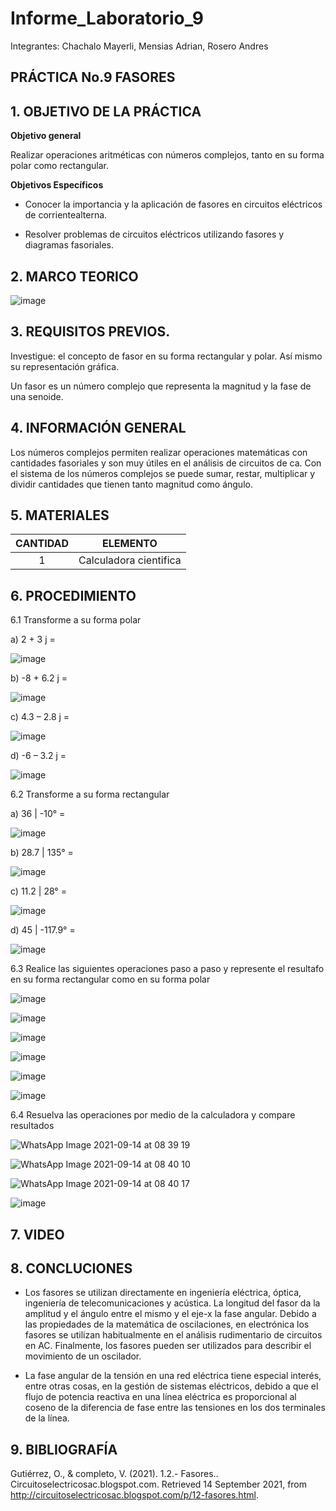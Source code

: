 # Informe_Laboratorio_9

Integrantes: Chachalo Mayerli, Mensias Adrian, Rosero Andres

## **PRÁCTICA No.9 FASORES**

## 1.  OBJETIVO DE LA PRÁCTICA

**Objetivo general**

Realizar operaciones aritméticas con números complejos, tanto en su forma polar como rectangular.

**Objetivos Específicos**

- Conocer la importancia y la aplicación de fasores en circuitos eléctricos de corrientealterna.

- Resolver problemas de circuitos eléctricos utilizando fasores y diagramas fasoriales.

## 2.  MARCO TEORICO

![image](https://user-images.githubusercontent.com/85126275/133257061-1084fd10-cc18-4b85-9f17-27d503aa37c2.png)

## 3. REQUISITOS PREVIOS.

Investigue: el concepto de fasor en su forma rectangular y polar. Así mismo su representación gráfica.

Un fasor es un número complejo que representa la magnitud y la fase de una senoide.


## 4. INFORMACIÓN GENERAL

Los números complejos permiten realizar operaciones matemáticas con cantidades fasoriales y son muy útiles en el análisis de circuitos de ca. Con el sistema de los números complejos se puede sumar, restar, multiplicar y dividir cantidades que tienen tanto magnitud como ángulo.

## 5. MATERIALES

| CANTIDAD | ELEMENTO | 
|   :---:  |   :---:  |
|     1    | Calculadora cientifica |

## 6. PROCEDIMIENTO 

6.1 Transforme a su forma polar 

a) 2 + 3 j =

![image](https://user-images.githubusercontent.com/85126275/133256675-c322ec46-f0c4-4908-ae5e-599948dc02bd.png)

b) -8 + 6.2 j =

![image](https://user-images.githubusercontent.com/85126275/133256701-b1a1ee50-e014-4d02-b7d0-737be0fa9100.png)

c) 4.3 – 2.8 j =

![image](https://user-images.githubusercontent.com/85126275/133256856-4d9d94c5-ef85-40b3-955b-56987356ab04.png)

d) -6 – 3.2 j =

![image](https://user-images.githubusercontent.com/85126275/133256876-acd616f9-6323-4510-b265-707beb4e4217.png)

6.2 Transforme a su forma rectangular 

a) 36 | -10° =

![image](https://user-images.githubusercontent.com/75383758/133258355-da36bbea-1075-40bf-84b1-6ef730555faf.png)

b) 28.7 | 135° =

![image](https://user-images.githubusercontent.com/75383758/133258646-8ba8210f-c631-4aac-b776-625eacc4cd55.png)

c) 11.2 | 28° =

![image](https://user-images.githubusercontent.com/75383758/133259096-795c9cbc-10a5-41b4-bc65-f49ad7c7d783.png)

d) 45 | -117.9° =

![image](https://user-images.githubusercontent.com/75383758/133259028-bbe49459-b66f-483b-b91e-8e05d2f0436b.png)

6.3 Realice las siguientes operaciones paso a paso y represente el resultafo en su forma rectangular como en su forma polar 

![image](https://user-images.githubusercontent.com/85126275/133110929-2445a2d9-6879-442a-adfe-e2688d51b3f2.png)

![image](https://user-images.githubusercontent.com/85126275/133177843-352014b0-0ac1-404a-9442-7a82801f4af9.png)

![image](https://user-images.githubusercontent.com/85126275/132699458-e85e098f-268a-4d7b-a146-8357ebb91e5e.png)

![image](https://user-images.githubusercontent.com/85126275/133178306-32a810e1-f84e-4fe9-921f-51a99f447401.png)

![image](https://user-images.githubusercontent.com/85126275/132699525-fe88fe5b-adc7-4255-8d3b-91be1c599603.png)

![image](https://user-images.githubusercontent.com/85126275/133178517-2def1ff2-1db9-4d5c-bccb-a797991c5a01.png)

6.4 Resuelva las operaciones por medio de la calculadora y compare resultados 

![WhatsApp Image 2021-09-14 at 08 39 19](https://user-images.githubusercontent.com/75383758/133268667-2a56b00f-a587-47cd-8071-139a7629187c.jpeg)

![WhatsApp Image 2021-09-14 at 08 40 10](https://user-images.githubusercontent.com/75383758/133268687-855f2f9c-2a4e-43e4-8825-3c39e43fe600.jpeg)

![WhatsApp Image 2021-09-14 at 08 40 17](https://user-images.githubusercontent.com/75383758/133268700-c14ce2d4-04d5-45fe-a7b5-fbb86f81c3b1.jpeg)

![image](https://user-images.githubusercontent.com/85126275/133265273-94f9e274-d28f-4fae-b909-404bffdf66d9.png)

## 7.  VIDEO

## 8.  CONCLUCIONES

- Los fasores se utilizan directamente en ingeniería eléctrica, óptica, ingeniería de telecomunicaciones y acústica. La longitud del fasor da la amplitud y el ángulo entre el mismo y el eje-x la fase angular. Debido a las propiedades de la matemática de oscilaciones, en electrónica los fasores se utilizan habitualmente en el análisis rudimentario de circuitos en AC. Finalmente, los fasores pueden ser utilizados para describir el movimiento de un oscilador.

- La fase angular de la tensión en una red eléctrica tiene especial interés, entre otras cosas, en la gestión de sistemas eléctricos, debido a que el flujo de potencia reactiva en una línea eléctrica es proporcional al coseno de la diferencia de fase entre las tensiones en los dos terminales de la línea.

## 9.  BIBLIOGRAFÍA

Gutiérrez, O., & completo, V. (2021). 1.2.- Fasores.. Circuitoselectricosac.blogspot.com. Retrieved 14 September 2021, from http://circuitoselectricosac.blogspot.com/p/12-fasores.html.

